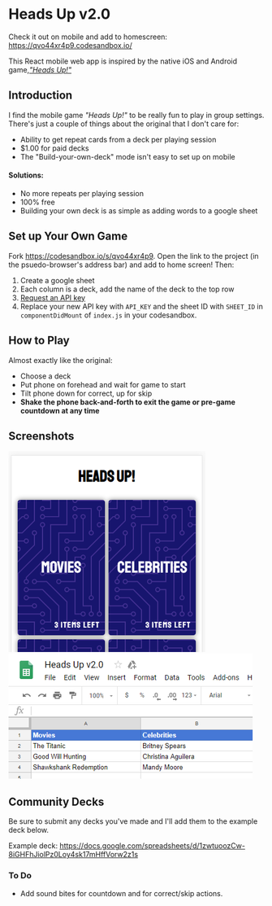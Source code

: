 # Heads Up v2.0

Check it out on mobile and add to homescreen: https://qvo44xr4p9.codesandbox.io/

This React mobile web app is inspired by the native iOS and Android game,[_"Heads Up!"_][1]

## Introduction

I find the mobile game _"Heads Up!"_ to be really fun to play in group settings. There's just a couple of things about the original that I don't care for:

- Ability to get repeat cards from a deck per playing session
- \$1.00 for paid decks
- The "Build-your-own-deck" mode isn't easy to set up on mobile

#### Solutions:

- No more repeats per playing session
- 100% free
- Building your own deck is as simple as adding words to a google sheet

## Set up Your Own Game

Fork https://codesandbox.io/s/qvo44xr4p9. Open the link to the project (in the psuedo-browser's address bar) and add to home screen! Then:

1. Create a google sheet
2. Each column is a deck, add the name of the deck to the top row
3. [Request an API key][2]
4. Replace your new API key with `API_KEY` and the sheet ID with `SHEET_ID` in `componentDidMount` of `index.js` in your codesandbox.

## How to Play

Almost exactly like the original:

- Choose a deck
- Put phone on forehead and wait for game to start
- Tilt phone down for correct, up for skip
- **Shake the phone back-and-forth to exit the game or pre-game countdown at any time**

## Screenshots

![Screenshot of game](game_screenshot.PNG) ![Sheet example](sheet_example.PNG)

## Community Decks

Be sure to submit any decks you've made and I'll add them to the example deck below.

Example deck: https://docs.google.com/spreadsheets/d/1zwtuoozCw-8iGHFhJiolPz0Loy4sk17mHffVorw2z1s

[1]: https://www.warnerbros.com/videogame/heads
[2]: https://developers.google.com/sheets/api/guides/authorizing#APIKey
[3]: https://docs.google.com/spreadsheets/d/1zwtuoozCw-8iGHFhJiolPz0Loy4sk17mHffVorw2z1s

### To Do

- Add sound bites for countdown and for correct/skip actions.
